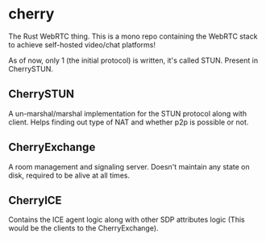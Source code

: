 # cherry
The Rust WebRTC thing. This is a mono repo containing the WebRTC stack to achieve self-hosted video/chat platforms! 

As of now, only 1 (the initial protocol) is written, it's called STUN. Present in CherrySTUN.

## CherrySTUN

A un-marshal/marshal implementation for the STUN protocol along with client. Helps finding out type of NAT and whether p2p is possible or not.

## CherryExchange 

A room management and signaling server. Doesn't maintain any state on disk, required to be alive at all times.

## CherryICE 

Contains the ICE agent logic along with other SDP attributes logic (This would be the clients to the CherryExchange).
